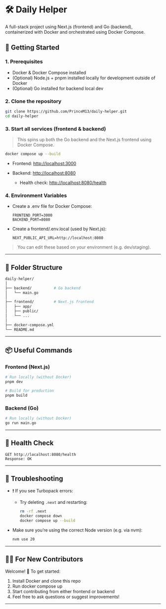 # 🛠 Daily Helper

A full-stack project using Next.js (frontend) and Go (backend), containerized with Docker and orchestrated using Docker Compose.

## 🚀 Getting Started

### 1. Prerequisites

- Docker & Docker Compose installed
- (Optional) Node.js + pnpm installed locally for development outside of Docker
- (Optional) Go installed for backend local dev

### 2. Clone the repository

```bash
git clone https://github.com/PrinceM13/daily-helper.git
cd daily-helper
```

### 3. Start all services (frontend & backend)

> This spins up both the Go backend and the Next.js frontend using Docker Compose.

```bash
docker compose up --build
```

- Frontend: [http://localhost:3000](http://localhost:3000)
- Backend: [http://localhost:8080](http://localhost:8080)

  - Health check: [http://localhost:8080/health](http://localhost:8080/health)

### 4. Environment Variables

- Create a .env file for Docker Compose:

  ```
  FRONTEND_PORT=3000
  BACKEND_PORT=8080
  ```

- Create a frontend/.env.local (used by Next.js):

  ```env
  NEXT_PUBLIC_API_URL=http://localhost:8080
  ```

> You can edit these based on your environment (e.g. dev/staging).

---

## 💂 Folder Structure

```bash
daily-helper/
│
├── backend/          # Go backend
│   └── main.go
│
├── frontend/         # Next.js frontend
│   ├── app/
│   ├── public/
│   └── ...
│
├── docker-compose.yml
└── README.md
```

---

## 📦 Useful Commands

### Frontend (Next.js)

```bash
# Run locally (without Docker)
pnpm dev

# Build for production
pnpm build
```

### Backend (Go)

```bash
# Run locally (without Docker)
go run main.go
```

---

## 🧪 Health Check

```http
GET http://localhost:8080/health
Response: OK
```

---

## 🧰 Troubleshooting

- ❗ If you see Turbopack errors:

  - Try deleting `.next` and restarting:

    ```bash
    rm -rf .next
    docker compose down
    docker compose up --build
    ```

- Make sure you’re using the correct Node version (e.g. via nvm):

  ```bash
  nvm use 20
  ```

---

## 🙋‍♀️ For New Contributors

Welcome! 🎉 To get started:

1. Install Docker and clone this repo
2. Run docker compose up
3. Start contributing from either frontend or backend
4. Feel free to ask questions or suggest improvements!

---
